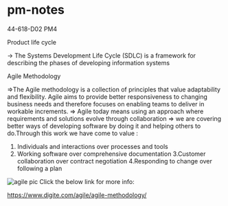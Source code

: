 
# pm-notes
44-618-D02 PM4

Product life cycle

-> The Systems Development Life Cycle (SDLC) is a framework for describing the phases of developing information systems

Agile Methodology


=>The Agile methodology is a collection of principles that value adaptability and flexibility. Agile  aims to provide better responsiveness to changing business needs and therefore focuses on enabling teams to deliver in workable increments.
=> Agile today means using an approach where requirements and solutions evolve through collaboration
=> we are covering better ways of developing software by doing it and helping others to do.Through this work we have come to value :
  1. Individuals and interactions over processes and tools
  2. Working software over comprehensive documentation
  3.Customer collaboration over contract negotiation 
  4.Responding to change over following a plan

  ![agile pic](https://user-images.githubusercontent.com/73435520/118069069-1c242180-b369-11eb-95d7-eaef3d5bcc50.png)
Click the below link for more info:

https://www.digite.com/agile/agile-methodology/
